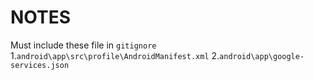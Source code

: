 # NOTES
Must include these file in `gitignore`
1.```android\app\src\profile\AndroidManifest.xml```
2.```android\app\google-services.json```